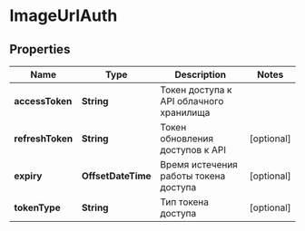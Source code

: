 

# ImageUrlAuth


## Properties

| Name | Type | Description | Notes |
|------------ | ------------- | ------------- | -------------|
|**accessToken** | **String** | Токен доступа к API облачного хранилища |  |
|**refreshToken** | **String** | Токен обновления доступов к API |  [optional] |
|**expiry** | **OffsetDateTime** | Время истечения работы токена доступа |  [optional] |
|**tokenType** | **String** | Тип токена доступа |  [optional] |



